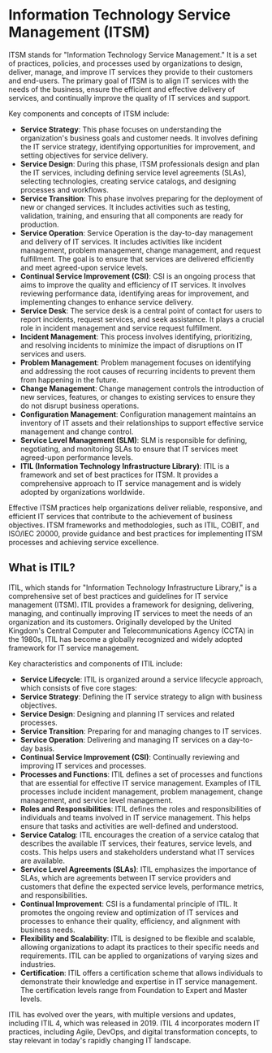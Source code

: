 # Information Technology Service Management (ITSM)

ITSM stands for "Information Technology Service Management." It is a set of practices, policies, and processes used by organizations to design, deliver, manage, and improve IT services they provide to their customers and end-users. The primary goal of ITSM is to align IT services with the needs of the business, ensure the efficient and effective delivery of services, and continually improve the quality of IT services and support.

Key components and concepts of ITSM include:

- **Service Strategy**: This phase focuses on understanding the organization's business goals and customer needs. It involves defining the IT service strategy, identifying opportunities for improvement, and setting objectives for service delivery.
- **Service Design**: During this phase, ITSM professionals design and plan the IT services, including defining service level agreements (SLAs), selecting technologies, creating service catalogs, and designing processes and workflows.
- **Service Transition**: This phase involves preparing for the deployment of new or changed services. It includes activities such as testing, validation, training, and ensuring that all components are ready for production.
- **Service Operation**: Service Operation is the day-to-day management and delivery of IT services. It includes activities like incident management, problem management, change management, and request fulfillment. The goal is to ensure that services are delivered efficiently and meet agreed-upon service levels.
- **Continual Service Improvement (CSI)**: CSI is an ongoing process that aims to improve the quality and efficiency of IT services. It involves reviewing performance data, identifying areas for improvement, and implementing changes to enhance service delivery.
- **Service Desk**: The service desk is a central point of contact for users to report incidents, request services, and seek assistance. It plays a crucial role in incident management and service request fulfillment.
- **Incident Management**: This process involves identifying, prioritizing, and resolving incidents to minimize the impact of disruptions on IT services and users.
- **Problem Management**: Problem management focuses on identifying and addressing the root causes of recurring incidents to prevent them from happening in the future.
- **Change Management**: Change management controls the introduction of new services, features, or changes to existing services to ensure they do not disrupt business operations.
- **Configuration Management**: Configuration management maintains an inventory of IT assets and their relationships to support effective service management and change control.
- **Service Level Management (SLM)**: SLM is responsible for defining, negotiating, and monitoring SLAs to ensure that IT services meet agreed-upon performance levels.
- **ITIL (Information Technology Infrastructure Library)**: ITIL is a framework and set of best practices for ITSM. It provides a comprehensive approach to IT service management and is widely adopted by organizations worldwide.

Effective ITSM practices help organizations deliver reliable, responsive, and efficient IT services that contribute to the achievement of business objectives. ITSM frameworks and methodologies, such as ITIL, COBIT, and ISO/IEC 20000, provide guidance and best practices for implementing ITSM processes and achieving service excellence.

## What is ITIL?
ITIL, which stands for "Information Technology Infrastructure Library," is a comprehensive set of best practices and guidelines for IT service management (ITSM). ITIL provides a framework for designing, delivering, managing, and continually improving IT services to meet the needs of an organization and its customers. Originally developed by the United Kingdom's Central Computer and Telecommunications Agency (CCTA) in the 1980s, ITIL has become a globally recognized and widely adopted framework for IT service management.

Key characteristics and components of ITIL include:

- **Service Lifecycle**: ITIL is organized around a service lifecycle approach, which consists of five core stages:
- **Service Strategy**: Defining the IT service strategy to align with business objectives.
- **Service Design**: Designing and planning IT services and related processes.
- **Service Transition**: Preparing for and managing changes to IT services.
- **Service Operation**: Delivering and managing IT services on a day-to-day basis.
- **Continual Service Improvement (CSI)**: Continually reviewing and improving IT services and processes.
- **Processes and Functions**: ITIL defines a set of processes and functions that are essential for effective IT service management. Examples of ITIL processes include incident management, problem management, change management, and service level management.
- **Roles and Responsibilities**: ITIL defines the roles and responsibilities of individuals and teams involved in IT service management. This helps ensure that tasks and activities are well-defined and understood.
- **Service Catalog**: ITIL encourages the creation of a service catalog that describes the available IT services, their features, service levels, and costs. This helps users and stakeholders understand what IT services are available.
- **Service Level Agreements (SLAs)**: ITIL emphasizes the importance of SLAs, which are agreements between IT service providers and customers that define the expected service levels, performance metrics, and responsibilities.
- **Continual Improvement**: CSI is a fundamental principle of ITIL. It promotes the ongoing review and optimization of IT services and processes to enhance their quality, efficiency, and alignment with business needs.
- **Flexibility and Scalability**: ITIL is designed to be flexible and scalable, allowing organizations to adapt its practices to their specific needs and requirements. ITIL can be applied to organizations of varying sizes and industries.
- **Certification**: ITIL offers a certification scheme that allows individuals to demonstrate their knowledge and expertise in IT service management. The certification levels range from Foundation to Expert and Master levels.

ITIL has evolved over the years, with multiple versions and updates, including ITIL 4, which was released in 2019. ITIL 4 incorporates modern IT practices, including Agile, DevOps, and digital transformation concepts, to stay relevant in today's rapidly changing IT landscape.
